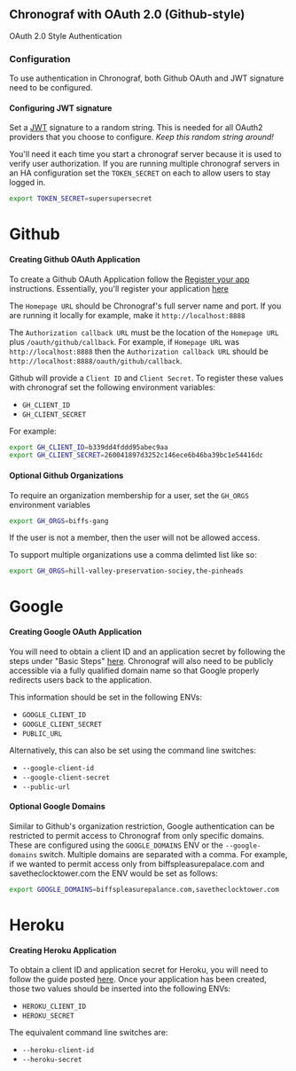 ## Chronograf with OAuth 2.0 (Github-style)

OAuth 2.0 Style Authentication


### Configuration

To use authentication in Chronograf, both Github OAuth and JWT signature need to be configured.

#### Configuring JWT signature

Set a [JWT](https://tools.ietf.org/html/rfc7519) signature to a random string. This is needed for all OAuth2 providers that you choose to configure. *Keep this random string around!*

You'll need it each time you start a chronograf server because it is used to verify user authorization. If you are running multiple chronograf servers in an HA configuration set the `TOKEN_SECRET` on each to allow users to stay logged in.

```sh
export TOKEN_SECRET=supersupersecret
```

# Github

#### Creating Github OAuth Application

To create a Github OAuth Application follow the [Register your app](https://developer.github.com/guides/basics-of-authentication/#registering-your-app) instructions.
Essentially, you'll register your application [here](https://github.com/settings/applications/new)

The `Homepage URL` should be Chronograf's full server name and port.  If you are running it locally for example, make it `http://localhost:8888`

The `Authorization callback URL` must be the location of the `Homepage URL` plus `/oauth/github/callback`.  For example, if `Homepage URL` was 
`http://localhost:8888` then the `Authorization callback URL` should be `http://localhost:8888/oauth/github/callback`.

Github will provide a `Client ID` and `Client Secret`.  To register these values with chronograf set the following environment variables:

* `GH_CLIENT_ID` 
* `GH_CLIENT_SECRET` 

For example:

```sh
export GH_CLIENT_ID=b339dd4fddd95abec9aa
export GH_CLIENT_SECRET=260041897d3252c146ece6b46ba39bc1e54416dc
```

#### Optional Github Organizations

To require an organization membership for a user, set the `GH_ORGS` environment variables
```sh
export GH_ORGS=biffs-gang
```

If the user is not a member, then the user will not be allowed access.

To support multiple organizations use a comma delimted list like so:

```sh
export GH_ORGS=hill-valley-preservation-sociey,the-pinheads
```

# Google

#### Creating Google OAuth Application

You will need to obtain a client ID and an application secret by following the steps under "Basic Steps" [here](https://developers.google.com/identity/protocols/OAuth2). Chronograf will also need to be publicly accessible via a fully qualified domain name so that Google properly redirects users back to the application.

This information should be set in the following ENVs:

* `GOOGLE_CLIENT_ID`
* `GOOGLE_CLIENT_SECRET`
* `PUBLIC_URL`

Alternatively, this can also be set using the command line switches:

* `--google-client-id`
* `--google-client-secret`
* `--public-url`

#### Optional Google Domains

Similar to Github's organization restriction, Google authentication can be restricted to permit access to Chronograf from only specific domains. These are configured using the `GOOGLE_DOMAINS` ENV or the `--google-domains` switch. Multiple domains are separated with a comma. For example, if we wanted to permit access only from biffspleasurepalace.com and savetheclocktower.com the ENV would be set as follows:

```sh
export GOOGLE_DOMAINS=biffspleasurepalance.com,savetheclocktower.com
```

# Heroku

#### Creating Heroku Application

To obtain a client ID and application secret for Heroku, you will need to follow the guide posted [here](https://devcenter.heroku.com/articles/oauth#register-client). Once your application has been created, those two values should be inserted into the following ENVs:

* `HEROKU_CLIENT_ID`
* `HEROKU_SECRET`

The equivalent command line switches are:

* `--heroku-client-id`
* `--heroku-secret`

